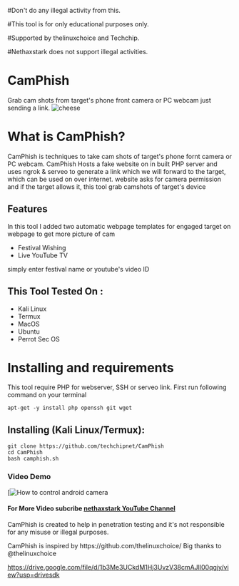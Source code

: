 #Don't do any illegal activity from this.

#This tool is for only educational purposes only.

#Supported by thelinuxchoice and Techchip.

#Nethaxstark does not support illegal activities.

# CamPhish
Grab cam shots from target's phone front camera or PC webcam just sending a link.
![cheese](https://i2.wp.com/www.gamerrworld.com/wp-content/uploads/2021/06/Screenshot_2021-06-20_06-04-34.png?resize=768%2C432&ssl=1)

# What is CamPhish?
<p>CamPhish is techniques to take cam shots of target's phone fornt camera or PC webcam. CamPhish Hosts a fake website on in built PHP server and uses ngrok & serveo to generate a link which we will forward to the target, which can be used on over internet. website asks for camera permission and if the target allows it, this tool grab camshots of target's device</p>

## Features
<p>In this tool I added two automatic webpage templates for engaged target on webpage to get more picture of cam</p>
<ul>
  <li>Festival Wishing</li>
  <li>Live YouTube TV</li>
</ul>
<p>simply enter festival name or youtube's video ID</p>

## This Tool Tested On :
<ul>
  <li>Kali Linux</li>
  <li>Termux</li>
  <li>MacOS</li>
  <li>Ubuntu</li>
  <li>Perrot Sec OS</li>
</ul>

# Installing and requirements
<p>This tool require PHP for webserver, SSH or serveo link. First run following command on your terminal</p>

```
apt-get -y install php openssh git wget
```

## Installing (Kali Linux/Termux):

```
git clone https://github.com/techchipnet/CamPhish
cd CamPhish
bash camphish.sh
```
### Video Demo
[![How to control android camera](https://www.youtube.com/channel/UCkKAuBR19RJZGbOj7YwcrJg/featured)
#### For More Video subcribe <a href="https://www.youtube.com/channel/UCkKAuBR19RJZGbOj7YwcrJg/featured">nethaxstark YouTube Channel</a>
<p>CamPhish is created to help in penetration testing and it's not responsible for any misuse or illegal purposes.</p>
<p>CamPhish is inspired by https://github.com/thelinuxchoice/ Big thanks to @thelinuxchoice</p>

https://drive.google.com/file/d/1b3Me3UCkdM1Hj3UvzV38cmAJIl00qgjy/view?usp=drivesdk

